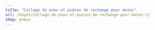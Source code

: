 ```yaml
---
title: "Collage de pneu et pièces de rechange pour motos"
url: /kayes/collage-de-pneu-et-pieces-de-rechange-pour-motos-2/
shop: pneus
---
```

